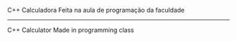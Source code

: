 C++ Calculadora
Feita na aula de programação da faculdade

--------------------------

C++ Calculator
Made in programming class

